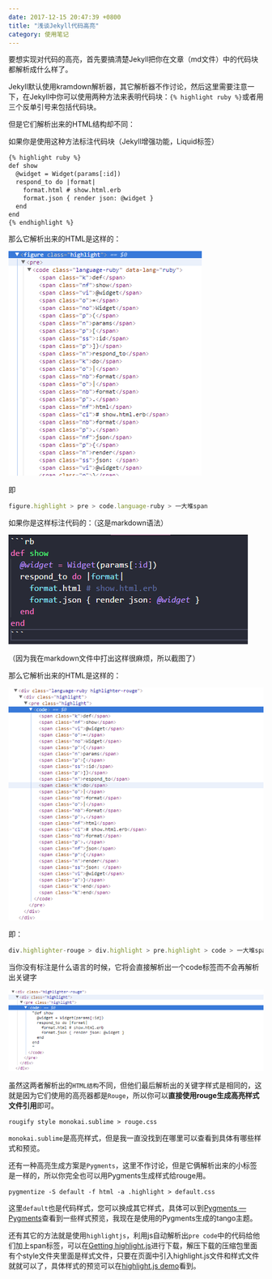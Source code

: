```yaml
---
date: 2017-12-15 20:47:39 +0800
title: "浅谈Jekyll代码高亮"
category: 使用笔记
---
```


要想实现对代码的高亮，首先要搞清楚Jekyll把你在文章（md文件）中的代码块都解析成什么样了。

Jekyll默认使用kramdown解析器，其它解析器不作讨论，然后这里需要注意一下，在Jekyll中你可以使用两种方法来表明代码块：`{% highlight ruby %}`或者用三个反单引号来包括代码块。

但是它们解析出来的HTML结构却不同：

如果你是使用这种方法标注代码块（Jekyll增强功能，Liquid标签）

```
{% highlight ruby %}
def show
  @widget = Widget(params[:id])
  respond_to do |format|
    format.html # show.html.erb
    format.json { render json: @widget }
  end
end
{% endhighlight %}
```



那么它解析出来的HTML是这样的：

![](/pics/2017/12/1502.png)

即

```js
figure.highlight > pre > code.language-ruby > 一大堆span
```

如果你是这样标注代码的：（这是markdown语法）

![](/pics/2017/12/1501.png)

（因为我在markdown文件中打出这样很麻烦，所以截图了）

那么它解析出来的HTML是这样的：

![](/pics/2017/12/1503.png)

即：

```js
div.highlighter-rouge > div.highlight > pre.highlight > code > 一大堆span
```

当你没有标注是什么语言的时候，它将会直接解析出一个code标签而不会再解析出关键字

![](/pics/2017/12/1504.png)

虽然这两者解析出的`HTML结构`不同，但他们最后解析出的关键字样式是相同的，这就是因为它们使用的高亮器都是`Rouge`，所以你可以**直接使用rouge生成高亮样式文件引用**即可。

```
rougify style monokai.sublime > rouge.css
```

`monokai.sublime`是高亮样式，但是我一直没找到在哪里可以查看到具体有哪些样式和预览。

还有一种高亮生成方案是`Pygments`，这里不作讨论，但是它俩解析出来的小标签是一样的，所以你完全也可以用Pygments生成样式给rouge用。

```
pygmentize -S default -f html -a .highlight > default.css
```

这里`default`也是代码样式，您可以换成其它样式，具体可以到[Pygments — Pygments](http://pygments.org/demo/)查看到一些样式预览，我现在是使用的Pygments生成的tango主题。

还有其它的方法就是使用`highlightjs`，利用js自动解析出`pre code`中的代码给他们加上span标签，可以在[Getting highlight.js](https://highlightjs.org/download/)进行下载，解压下载的压缩包里面有个style文件夹里面是样式文件，只要在页面中引入highlight.js文件和样式文件就就可以了，具体样式的预览可以在[highlight.js demo](https://highlightjs.org/static/demo/)看到。
